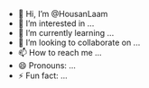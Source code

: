 - 👋 Hi, I’m @HousanLaam
- 👀 I’m interested in ...
- 🌱 I’m currently learning ...
- 💞️ I’m looking to collaborate on ...
- 📫 How to reach me ...
- 😄 Pronouns: ...
- ⚡ Fun fact: ...

<!---
HousanLaam/HousanLaam is a ✨ special ✨ repository because its `README.md` (this file) appears on your GitHub profile.
You can click the Preview link to take a look at your changes.
--->
